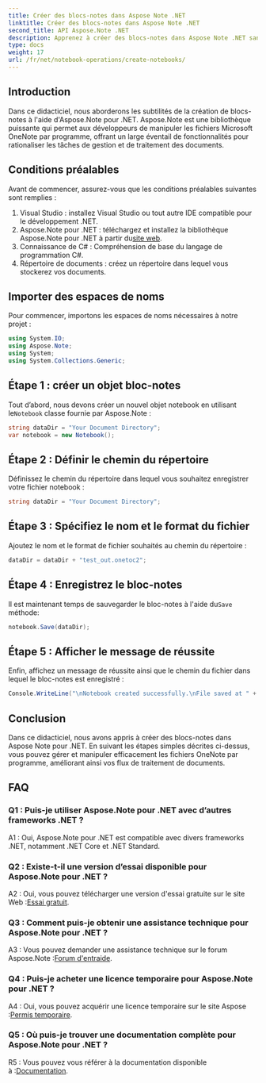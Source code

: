 ```yaml
---
title: Créer des blocs-notes dans Aspose Note .NET
linktitle: Créer des blocs-notes dans Aspose Note .NET
second_title: API Aspose.Note .NET
description: Apprenez à créer des blocs-notes dans Aspose Note .NET sans effort. Boostez dès maintenant vos flux de traitement de documents.
type: docs
weight: 17
url: /fr/net/notebook-operations/create-notebooks/
---
```

## Introduction

Dans ce didacticiel, nous aborderons les subtilités de la création de blocs-notes à l'aide d'Aspose.Note pour .NET. Aspose.Note est une bibliothèque puissante qui permet aux développeurs de manipuler les fichiers Microsoft OneNote par programme, offrant un large éventail de fonctionnalités pour rationaliser les tâches de gestion et de traitement des documents.

## Conditions préalables

Avant de commencer, assurez-vous que les conditions préalables suivantes sont remplies :

1. Visual Studio : installez Visual Studio ou tout autre IDE compatible pour le développement .NET.
2.  Aspose.Note pour .NET : téléchargez et installez la bibliothèque Aspose.Note pour .NET à partir du[site web](https://releases.aspose.com/note/net/).
3. Connaissance de C# : Compréhension de base du langage de programmation C#.
4. Répertoire de documents : créez un répertoire dans lequel vous stockerez vos documents.

## Importer des espaces de noms

Pour commencer, importons les espaces de noms nécessaires à notre projet :

```csharp
using System.IO;
using Aspose.Note;
using System;
using System.Collections.Generic;
```

## Étape 1 : créer un objet bloc-notes

 Tout d’abord, nous devons créer un nouvel objet notebook en utilisant le`Notebook` classe fournie par Aspose.Note :

```csharp
string dataDir = "Your Document Directory";
var notebook = new Notebook();
```

## Étape 2 : Définir le chemin du répertoire

Définissez le chemin du répertoire dans lequel vous souhaitez enregistrer votre fichier notebook :

```csharp
string dataDir = "Your Document Directory";
```

## Étape 3 : Spécifiez le nom et le format du fichier

Ajoutez le nom et le format de fichier souhaités au chemin du répertoire :

```csharp
dataDir = dataDir + "test_out.onetoc2";
```

## Étape 4 : Enregistrez le bloc-notes

 Il est maintenant temps de sauvegarder le bloc-notes à l'aide du`Save` méthode:

```csharp
notebook.Save(dataDir);
```

## Étape 5 : Afficher le message de réussite

Enfin, affichez un message de réussite ainsi que le chemin du fichier dans lequel le bloc-notes est enregistré :

```csharp
Console.WriteLine("\nNotebook created successfully.\nFile saved at " + dataDir);
```

## Conclusion

Dans ce didacticiel, nous avons appris à créer des blocs-notes dans Aspose Note pour .NET. En suivant les étapes simples décrites ci-dessus, vous pouvez gérer et manipuler efficacement les fichiers OneNote par programme, améliorant ainsi vos flux de traitement de documents.

## FAQ

### Q1 : Puis-je utiliser Aspose.Note pour .NET avec d’autres frameworks .NET ?

A1 : Oui, Aspose.Note pour .NET est compatible avec divers frameworks .NET, notamment .NET Core et .NET Standard.

### Q2 : Existe-t-il une version d’essai disponible pour Aspose.Note pour .NET ?

 A2 : Oui, vous pouvez télécharger une version d'essai gratuite sur le site Web :[Essai gratuit](https://releases.aspose.com/).

### Q3 : Comment puis-je obtenir une assistance technique pour Aspose.Note pour .NET ?

 A3 : Vous pouvez demander une assistance technique sur le forum Aspose.Note :[Forum d'entraide](https://forum.aspose.com/c/note/28).

### Q4 : Puis-je acheter une licence temporaire pour Aspose.Note pour .NET ?

 A4 : Oui, vous pouvez acquérir une licence temporaire sur le site Aspose :[Permis temporaire](https://purchase.aspose.com/temporary-license/).

### Q5 : Où puis-je trouver une documentation complète pour Aspose.Note pour .NET ?

 R5 : Vous pouvez vous référer à la documentation disponible à :[Documentation](https://reference.aspose.com/note/net/).


